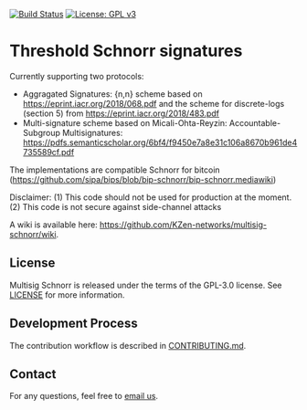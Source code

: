 [![Build Status](https://travis-ci.com/KZen-networks/multisig-schnorr.svg?branch=master)](https://travis-ci.com/KZen-networks/multisig-schnorr)
[![License: GPL v3](https://img.shields.io/badge/License-GPL%20v3-blue.svg)](https://www.gnu.org/licenses/gpl-3.0)

Threshold Schnorr signatures
=====================================
Currently supporting two protocols: 
* Aggragated Signatures:  {n,n} scheme based on https://eprint.iacr.org/2018/068.pdf and the scheme for discrete-logs (section 5) from https://eprint.iacr.org/2018/483.pdf  
* Multi-signature scheme based on  Micali-Ohta-Reyzin: Accountable-Subgroup Multisignatures: https://pdfs.semanticscholar.org/6bf4/f9450e7a8e31c106a8670b961de4735589cf.pdf

The implementations are compatible Schnorr for bitcoin (https://github.com/sipa/bips/blob/bip-schnorr/bip-schnorr.mediawiki)

Disclaimer: (1) This code should not be used for production at the moment. (2) This code is not secure against side-channel attacks

A wiki is available here: https://github.com/KZen-networks/multisig-schnorr/wiki.

License
-------
Multisig Schnorr is released under the terms of the GPL-3.0 license. See [LICENSE](LICENSE) for more information.

Development Process
-------------------
The contribution workflow is described in [CONTRIBUTING.md](CONTRIBUTING.md).

Contact
-------------------
For any questions, feel free to [email us](mailto:github@kzencorp.com).
